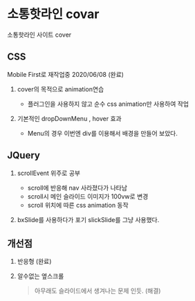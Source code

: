 # 소통핫라인 covar 

소통핫라인 사이트 cover

## CSS 

Mobile First로 재작업중 2020/06/08 (완료)

1. cover의 목적으로 animation연습
    * 플러그인을 사용하지 않고 순수 css animation만 사용하여 작업

2. 기본적인 dropDownMenu , hover 효과
    * Menu의 경우 이번엔 div를 이용해서 배경을 만들어 보았다.


## JQuery

1. scrollEvent 위주로 공부
    * scroll에 반응해 nav 사라졌다가 나타남
    * scroll시 메인 슬라이드 이미지가 100vw로 변경
    * scroll 위치에 따른 css animation 동작

2. bxSlide를 사용하다가 포기 slickSlide를 그냥 사용했다.


## 개선점

1. 반응형 (완료)

2. 알수없는 옆스크롤 
    > 아무래도 슬라이드에서 생겨나는 문제 인듯. (해결)



